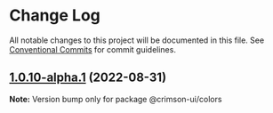 # Change Log

All notable changes to this project will be documented in this file.
See [Conventional Commits](https://conventionalcommits.org) for commit guidelines.

## [1.0.10-alpha.1](https://github.com/gabrieloureiro/-crimson-ui/compare/@crimson-ui/colors@1.0.10-alpha.0...@crimson-ui/colors@1.0.10-alpha.1) (2022-08-31)

**Note:** Version bump only for package @crimson-ui/colors
